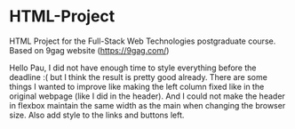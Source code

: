 # HTML-Project
HTML Project for the Full-Stack Web Technologies postgraduate course. Based on 9gag website (https://9gag.com/)

Hello Pau, I did not have enough time to style everything before the deadline :( but I think the result is pretty good already. There are some things I wanted to improve like making the left column fixed like in the original webpage (like I did in the header). And I could not make the header in flexbox maintain the same width as the main when changing the browser size. Also add style to the links and buttons left.
